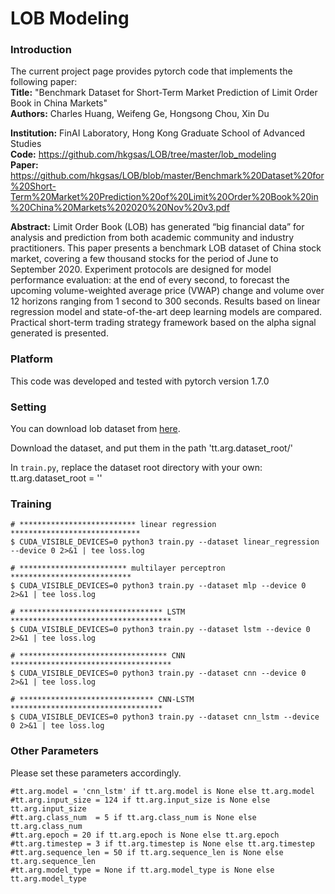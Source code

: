 # LOB Modeling

### Introduction

The current project page provides pytorch code that implements the following paper:   
**Title:**      "Benchmark Dataset for Short-Term Market Prediction of Limit Order Book in China Markets"    
**Authors:**     Charles Huang, Weifeng Ge, Hongsong Chou, Xin Du

**Institution:** FinAI Laboratory, Hong Kong Graduate School of Advanced Studies     
**Code:**        https://github.com/hkgsas/LOB/tree/master/lob_modeling  
**Paper:**       https://github.com/hkgsas/LOB/blob/master/Benchmark%20Dataset%20for%20Short-Term%20Market%20Prediction%20of%20Limit%20Order%20Book%20in%20China%20Markets%202020%20Nov%20v3.pdf

**Abstract:**
Limit Order Book (LOB) has generated “big financial data” for analysis and prediction from both academic community and industry practitioners.  This paper presents a benchmark LOB dataset of China stock market, covering a few thousand stocks for the period of June to September 2020.  Experiment protocols are designed for model performance evaluation: at the end of every second, to forecast the upcoming volume-weighted average price (VWAP) change and volume over 12 horizons ranging from 1 second to 300 seconds. Results based on linear regression model and state-of-the-art deep learning models are compared. Practical short-term trading strategy framework based on the alpha signal generated is presented. 

### Platform
This code was developed and tested with pytorch version 1.7.0

### Setting

You can download lob dataset from [here](https://github.com/hkgsas/LOB).

Download the dataset, and put them in the path 
'tt.arg.dataset_root/'

In ```train.py```, replace the dataset root directory with your own:
tt.arg.dataset_root = ''



### Training

```
# ************************** linear regression *****************************
$ CUDA_VISIBLE_DEVICES=0 python3 train.py --dataset linear_regression --device 0 2>&1 | tee loss.log

# ************************ multilayer perceptron ***************************
$ CUDA_VISIBLE_DEVICES=0 python3 train.py --dataset mlp --device 0 2>&1 | tee loss.log

# ******************************** LSTM ************************************
$ CUDA_VISIBLE_DEVICES=0 python3 train.py --dataset lstm --device 0 2>&1 | tee loss.log

# ********************************* CNN ************************************
$ CUDA_VISIBLE_DEVICES=0 python3 train.py --dataset cnn --device 0 2>&1 | tee loss.log

# ****************************** CNN-LSTM **********************************
$ CUDA_VISIBLE_DEVICES=0 python3 train.py --dataset cnn_lstm --device 0 2>&1 | tee loss.log

```

### Other Parameters
Please set these parameters accordingly.

    #tt.arg.model = 'cnn_lstm' if tt.arg.model is None else tt.arg.model
    #tt.arg.input_size = 124 if tt.arg.input_size is None else tt.arg.input_size
    #tt.arg.class_num  = 5 if tt.arg.class_num is None else tt.arg.class_num 
    #tt.arg.epoch = 20 if tt.arg.epoch is None else tt.arg.epoch    
    #tt.arg.timestep = 3 if tt.arg.timestep is None else tt.arg.timestep
    #tt.arg.sequence_len = 50 if tt.arg.sequence_len is None else tt.arg.sequence_len
    #tt.arg.model_type = None if tt.arg.model_type is None else tt.arg.model_type
